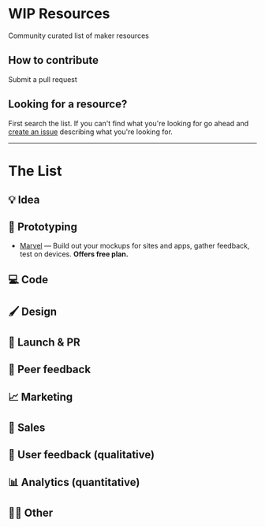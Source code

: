 # WIP Resources
Community curated list of maker resources

## How to contribute
Submit a pull request

## Looking for a resource?
First search the list. If you can't find what you're looking for go ahead and [create an issue](https://github.com/marckohlbrugge/wip-resources/issues/new) describing what you're looking for.

---

# The List

## 💡 Idea
## 🔨 Prototyping
- [Marvel](https://marvelapp.com) — Build out your mockups for sites and apps, gather feedback, test on devices. **Offers free plan.**

## 💻 Code
## 🖌 Design
## 🚀 Launch & PR
## 💬 Peer feedback
## 📈 Marketing
## 📣 Sales
## 🔬 User feedback (qualitative)
## 📊 Analytics (quantitative)
## 🤷‍♀️ Other
